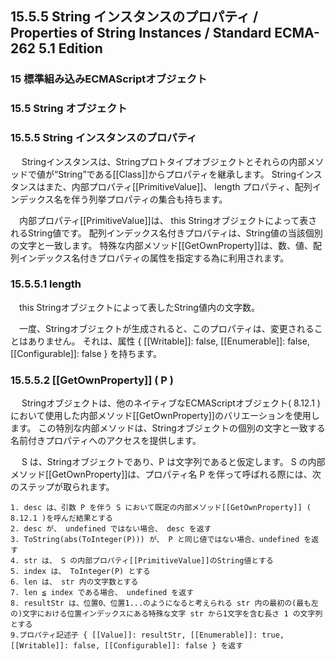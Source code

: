 15.5.5 String インスタンスのプロパティ / Properties of String Instances / Standard ECMA-262 5.1 Edition
-------------------------------------------------------------------------------------------------------

### 15 標準組み込みECMAScriptオブジェクト

### 15.5 String オブジェクト

### 15.5.5 String インスタンスのプロパティ

　 Stringインスタンスは、Stringプロトタイプオブジェクトとそれらの内部メソッドで値が“String”である[[Class]]からプロパティを継承します。 Stringインスタンスはまた、内部プロパティ[[PrimitiveValue]]、 length プロパティ、配列インデックス名を伴う列挙プロパティの集合も持ちます。

　内部プロパティ[[PrimitiveValue]]は、 this Stringオブジェクトによって表されるString値です。 配列インデックス名付きプロパティは、String値の当該個別の文字と一致します。 特殊な内部メソッド[[GetOwnProperty]]は、数、値、配列インデックス名付きプロパティの属性を指定する為に利用されます。

### 15.5.5.1 length

　this Stringオブジェクトによって表したString値内の文字数。

　一度、Stringオブジェクトが生成されると、このプロパティは、変更されることはありません。 それは、属性 { [[Writable]]: false, [[Enumerable]]: false, [[Configurable]]: false } を持ちます。

### 15.5.5.2 [[GetOwnProperty]] ( P )

　 Stringオブジェクトは、他のネイティブなECMAScriptオブジェクト( 8.12.1 )において使用した内部メソッド[[GetOwnProperty]]のバリエーションを使用します。 この特別な内部メソッドは、Stringオブジェクトの個別の文字と一致する名前付きプロパティへのアクセスを提供します。

　 S は、Stringオブジェクトであり、P は文字列であると仮定します。 S の内部メソッド[[GetOwnProperty]]は、プロパティ名 P を伴って呼ばれる際には、次のステップが取られます。

    1. desc は、引数 P を伴う S において既定の内部メソッド[[GetOwnProperty]] ( 8.12.1 )を呼んだ結果とする
    2. desc が、 undefined ではない場合、 desc を返す
    3. ToString(abs(ToInteger(P))) が、 P と同じ値ではない場合、undefined を返す
    4. str は、 S の内部プロパティ[[PrimitiveValue]]のString値とする
    5. index は、 ToInteger(P) とする
    6. len は、 str 内の文字数とする
    7. len ≦ index である場合、 undefined を返す
    8. resultStr は、位置0、位置1...のようになると考えられる str 内の最初の(最も左の)文字における位置インデックスにある特殊な文字 str から1文字を含む長さ 1 の文字列とする
    9.プロパティ記述子 { [[Value]]: resultStr, [[Enumerable]]: true, [[Writable]]: false, [[Configurable]]: false } を返す


